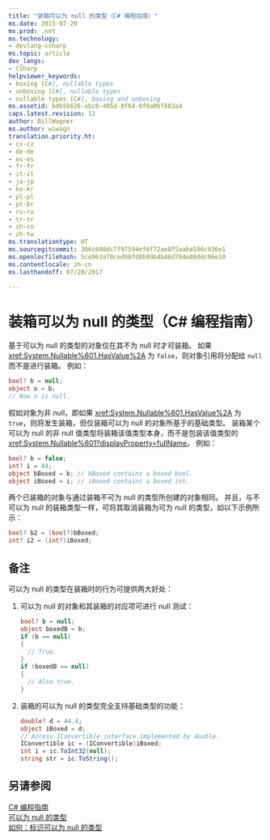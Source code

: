 ```yaml
---
title: "装箱可以为 null 的类型（C# 编程指南）"
ms.date: 2015-07-20
ms.prod: .net
ms.technology:
- devlang-csharp
ms.topic: article
dev_langs:
- CSharp
helpviewer_keywords:
- boxing [C#], nullable types
- unboxing [C#], nullable types
- nullable types [C#], boxing and unboxing
ms.assetid: bdb5b626-abc0-405d-8f64-0f0a0bf883a4
caps.latest.revision: 12
author: BillWagner
ms.author: wiwagn
translation.priority.ht:
- cs-cz
- de-de
- es-es
- fr-fr
- it-it
- ja-jp
- ko-kr
- pl-pl
- pt-br
- ru-ru
- tr-tr
- zh-cn
- zh-tw
ms.translationtype: HT
ms.sourcegitcommit: 306c608dc7f97594ef6f72ae0f5aaba596c936e1
ms.openlocfilehash: 5ce063a70ced98fd8b99b4b46d704e08ddc96e10
ms.contentlocale: zh-cn
ms.lasthandoff: 07/28/2017

---
```

# <a name="boxing-nullable-types-c-programming-guide"></a>装箱可以为 null 的类型（C# 编程指南）
基于可以为 null 的类型的对象仅在其不为 null 时才可装箱。 如果 <xref:System.Nullable%601.HasValue%2A> 为 `false`，则对象引用将分配给 `null` 而不是进行装箱。 例如：  
  
```csharp  
bool? b = null;  
object o = b;  
// Now o is null.  
```  
  
 假如对象为非 null，即如果 <xref:System.Nullable%601.HasValue%2A> 为 `true`，则将发生装箱，但仅装箱可以为 null 的对象所基于的基础类型。 装箱某个可以为 null 的非 null 值类型将装箱该值类型本身，而不是包装该值类型的 <xref:System.Nullable%601?displayProperty=fullName>。 例如：  
  
```csharp  
bool? b = false;  
int? i = 44;  
object bBoxed = b; // bBoxed contains a boxed bool.  
object iBoxed = i; // iBoxed contains a boxed int.  
```  
  
 两个已装箱的对象与通过装箱不可为 null 的类型所创建的对象相同。 并且，与不可以为 null 的装箱类型一样，可将其取消装箱为可为 null 的类型，如以下示例所示：  
  
```csharp  
bool? b2 = (bool?)bBoxed;  
int? i2 = (int?)iBoxed;  
```  
  
## <a name="remarks"></a>备注  
 可以为 null 的类型在装箱时的行为可提供两大好处：  
  
1.  可以为 null 的对象和其装箱的对应项可进行 null 测试：  
  
    ```csharp  
    bool? b = null;  
    object boxedB = b;  
    if (b == null)  
    {  
      // True.  
    }  
    if (boxedB == null)  
    {  
      // Also true.  
    }  
    ```  
  
2.  装箱的可以为 null 的类型完全支持基础类型的功能：  
  
    ```csharp  
    double? d = 44.4;  
    object iBoxed = d;  
    // Access IConvertible interface implemented by double.  
    IConvertible ic = (IConvertible)iBoxed;  
    int i = ic.ToInt32(null);  
    string str = ic.ToString();  
    ```  
  
## <a name="see-also"></a>另请参阅  
 [C# 编程指南](../../../csharp/programming-guide/index.md)   
 [可以为 null 的类型](../../../csharp/programming-guide/nullable-types/index.md)   
 [如何：标识可以为 null 的类型](../../../csharp/programming-guide/nullable-types/how-to-identify-a-nullable-type.md)

